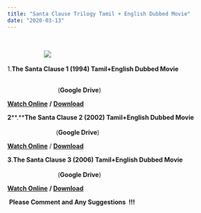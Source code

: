 ```yaml
---
title: "Santa Clause Trilogy Tamil + English Dubbed Movie"
date: "2020-03-13"
---
```


                                                   

                     [![](https://3.bp.blogspot.com/-V9OHdlwpPs8/Xg2_4SXeYoI/AAAAAAAAAAw/FMnneC8Bk1w8_FCHOgEUxqhVJpfQrxSiQCK4BGAYYCw/s400/download.jpg)](http://3.bp.blogspot.com/-V9OHdlwpPs8/Xg2_4SXeYoI/AAAAAAAAAAw/FMnneC8Bk1w8_FCHOgEUxqhVJpfQrxSiQCK4BGAYYCw/s1600/download.jpg)

1.**The Santa Clause 1 (1994) Tamil+English Dubbed Movie**

               
                             (**Google Drive**)

 [**Watch Online**](https://gplinks.in/gftQ) **/** [**Download**](https://gplinks.in/gftQ)

 **2****.****The Santa Clause 2 (2002) Tamil+English Dubbed Movie**  
                                                         
                            (**Google Drive**)

 [**Watch Online**](https://gplinks.in/T7Gtp) / [**Download**](https://gplinks.in/T7Gtp)

**3**.**The Santa Clause 3 (2006) Tamil+English Dubbed Movie**  
                                                           
                             (**Google Drive**)

 [**Watch Online**](https://gplinks.in/ihfn5M) **/ [Download](https://gplinks.in/ihfn5M)**

 **Please Comment and Any Suggestions  !!!**
